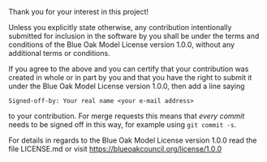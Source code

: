 Thank you for your interest in this project!

Unless you explicitly state otherwise, any contribution intentionally
submitted for inclusion in the software by you shall be under the terms
and conditions of the Blue Oak Model License version 1.0.0, without any
additional terms or conditions.

If you agree to the above and you can certify that your contribution
was created in whole or in part by you and that you have the right to
submit it under the Blue Oak Model License version 1.0.0, then add a
line saying


    Signed-off-by: Your real name <your e-mail address>


to your contribution. For merge requests this means that *every commit*
needs to be signed off in this way, for example using `git commit -s`.

For details in regards to the Blue Oak Model License version 1.0.0
read the file LICENSE.md or visit https://blueoakcouncil.org/license/1.0.0

